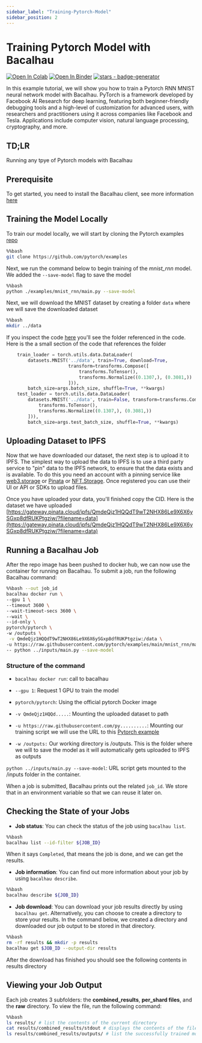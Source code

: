 ```yaml
---
sidebar_label: "Training-Pytorch-Model"
sidebar_position: 2
---
```

# Training Pytorch Model with Bacalhau

[![Open In Colab](https://colab.research.google.com/assets/colab-badge.svg)](https://colab.research.google.com/github/bacalhau-project/examples/blob/main/model-training/Training-Tensorflow-Model/index.ipynb)
[![Open In Binder](https://mybinder.org/badge.svg)](https://mybinder.org/v2/gh/bacalhau-project/examples/HEAD?labpath=model-training/Training-Tensorflow-Model/index.ipynb)
[![stars - badge-generator](https://img.shields.io/github/stars/bacalhau-project/bacalhau?style=social)](https://github.com/bacalhau-project/bacalhau)

In this example tutorial, we will show you how to train a Pytorch RNN MNIST neural network model with Bacalhau. PyTorch is a framework developed by Facebook AI Research for deep learning, featuring both beginner-friendly debugging tools and a high-level of customization for advanced users, with researchers and practitioners using it across companies like Facebook and Tesla. Applications include computer vision, natural language processing, cryptography, and more.

## TD;LR

Running any tpye of Pytorch models with Bacalhau

## Prerequisite

To get started, you need to install the Bacalhau client, see more information [here](https://docs.bacalhau.org/getting-started/installation)


## Training the Model Locally

To train our model locally, we will start by cloning the Pytorch examples [repo](https://github.com/pytorch/examples)


```bash
%%bash
git clone https://github.com/pytorch/examples
```

Next, we run the command below to begin training of the _mnist_rnn_ model. We added the `--save-model` flag to save the model


```bash
%%bash
python ./examples/mnist_rnn/main.py --save-model
```

Next, we will download the MNIST dataset by creating a folder `data` where we will save the downloaded dataset


```bash
%%bash
mkdir ../data
```

If you inspect the code [here](https://github.com/pytorch/examples/blob/main/mnist_rnn/main.py) you'll see the folder referenced in the code. Here is the a small section of the code that references the folder


```python
    train_loader = torch.utils.data.DataLoader(
        datasets.MNIST('../data', train=True, download=True,
                       transform=transforms.Compose([
                           transforms.ToTensor(),
                           transforms.Normalize((0.1307,), (0.3081,))
                       ])),
        batch_size=args.batch_size, shuffle=True, **kwargs)
    test_loader = torch.utils.data.DataLoader(
        datasets.MNIST('../data', train=False, transform=transforms.Compose([
            transforms.ToTensor(),
            transforms.Normalize((0.1307,), (0.3081,))
        ])),
        batch_size=args.test_batch_size, shuffle=True, **kwargs)
```

## Uploading Dataset to IPFS

Now that we have downloaded our dataset, the next step is to upload it to IPFS. The simplest way to upload the data to IPFS is to use a third party service to "pin" data to the IPFS network, to ensure that the data exists and is available. To do this you need an account with a pinning service like [web3.storage](https://web3.storage/) or [Pinata](https://pinata.cloud/) or [NFT.Storage](https://nft.storage/). Once registered you can use their UI or API or SDKs to upload files.

Once you have uploaded your data, you'll finished copy the CID. Here is the dataset we have uploaded [https://gateway.pinata.cloud/ipfs/QmdeQjz1HQQdT9wT2NHX86Le9X6X6ySGxp8dfRUKPtgziw/?filename=data](https://gateway.pinata.cloud/ipfs/QmdeQjz1HQQdT9wT2NHX86Le9X6X6ySGxp8dfRUKPtgziw/?filename=data)


## Running a Bacalhau Job

After the repo image has been pushed to docker hub, we can now use the container for running on Bacalhau. To submit a job, run the following Bacalhau command:


```bash
%%bash --out job_id
bacalhau docker run \
--gpu 1 \
--timeout 3600 \
--wait-timeout-secs 3600 \
--wait \
--id-only \
pytorch/pytorch \
-w /outputs \
 -v QmdeQjz1HQQdT9wT2NHX86Le9X6X6ySGxp8dfRUKPtgziw:/data \
-u https://raw.githubusercontent.com/pytorch/examples/main/mnist_rnn/main.py \
-- python ../inputs/main.py --save-model
```

### Structure  of the command

- `bacalhau docker run`: call to bacalhau 

- `--gpu 1`: Request 1 GPU to train the model

- `pytorch/pytorch`: Using the official pytorch Docker image

- `-v QmdeQjz1HQQd.....`: Mounting the uploaded dataset to path

- `-u https://raw.githubusercontent.com/py..........`: Mounting our training script we will use the URL to this [Pytorch example](https://github.com/pytorch/examples/blob/main/mnist_rnn/main.py) 

- `-w /outputs:` Our working directory is /outputs. This is the folder where we will to save the model as it will automatically gets uploaded to IPFS as outputs

`python ../inputs/main.py --save-model`: URL script gets mounted to the /inputs folder in the container. 

When a job is submitted, Bacalhau prints out the related `job_id`. We store that in an environment variable so that we can reuse it later on.

## Checking the State of your Jobs

- **Job status**: You can check the status of the job using `bacalhau list`. 


```bash
%%bash
bacalhau list --id-filter ${JOB_ID}
```

When it says `Completed`, that means the job is done, and we can get the results.

- **Job information**: You can find out more information about your job by using `bacalhau describe`.



```bash
%%bash
bacalhau describe ${JOB_ID}
```

- **Job download**: You can download your job results directly by using `bacalhau get`. Alternatively, you can choose to create a directory to store your results. In the command below, we created a directory and downloaded our job output to be stored in that directory.


```bash
%%bash
rm -rf results && mkdir -p results
bacalhau get $JOB_ID --output-dir results
```

After the download has finished you should see the following contents in results directory

## Viewing your Job Output

Each job creates 3 subfolders: the **combined_results**, **per_shard files**, and the **raw** directory. To view the file, run the following command:


```bash
%%bash
ls results/ # list the contents of the current directory 
cat results/combined_results/stdout # displays the contents of the file given to it as a parameter.
ls results/combined_results/outputs/ # list the successfully trained model
```
